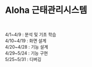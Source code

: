 <h1>Aloha 근태관리시스템</h1><br>

4/1~4/9 : 분석 및 기초 학습 <br>
4/10~4/19 : 화면 설계 <br>
4/20~4/28 : 기능 설계 <br>
4/29~5/24 : 기능 구현 <br>
5/25~5/31 : 디버깅 <br>
